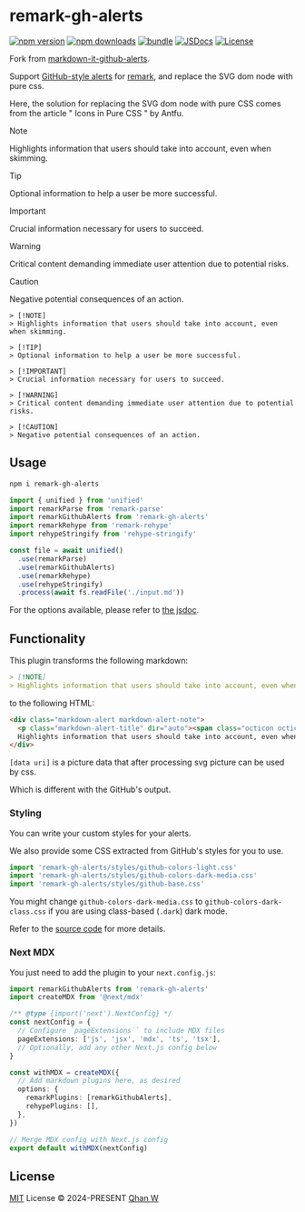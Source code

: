 # remark-gh-alerts

[![npm version][npm-version-src]][npm-version-href]
[![npm downloads][npm-downloads-src]][npm-downloads-href]
[![bundle][bundle-src]][bundle-href]
[![JSDocs][jsdocs-src]][jsdocs-href]
[![License][license-src]][license-href]

Fork from [markdown-it-github-alerts](https://github.com/markdown-it/markdown-it).

Support [GitHub-style alerts](https://github.com/orgs/community/discussions/16925) for [remark](https://github.com/remarkjs/remark), and replace the SVG dom node with pure css.

Here, the solution for replacing the SVG dom node with pure CSS comes from the article " Icons in Pure CSS " by Antfu.

> [!NOTE]
> Highlights information that users should take into account, even when skimming.

> [!TIP]
> Optional information to help a user be more successful.

> [!IMPORTANT]
> Crucial information necessary for users to succeed.

> [!WARNING]
> Critical content demanding immediate user attention due to potential risks.

> [!CAUTION]
> Negative potential consequences of an action.

```
> [!NOTE]
> Highlights information that users should take into account, even when skimming.

> [!TIP]
> Optional information to help a user be more successful.

> [!IMPORTANT]
> Crucial information necessary for users to succeed.

> [!WARNING]
> Critical content demanding immediate user attention due to potential risks.

> [!CAUTION]
> Negative potential consequences of an action.
```

## Usage

```bash
npm i remark-gh-alerts
```

```ts
import { unified } from 'unified'
import remarkParse from 'remark-parse'
import remarkGithubAlerts from 'remark-gh-alerts'
import remarkRehype from 'remark-rehype'
import rehypeStringify from 'rehype-stringify'

const file = await unified()
  .use(remarkParse)
  .use(remarkGithubAlerts)
  .use(remarkRehype)
  .use(rehypeStringify)
  .process(await fs.readFile('./input.md'))
```

For the options available, please refer to [the jsdoc](./src/index.ts).

## Functionality

This plugin transforms the following markdown:

```markdown
> [!NOTE]
> Highlights information that users should take into account, even when skimming.
```

to the following HTML:

```html
<div class="markdown-alert markdown-alert-note">
  <p class="markdown-alert-title" dir="auto"><span class="octicon octicon-note" style="--oct-icon: url([data uri])"></span>Note</p><p>
  Highlights information that users should take into account, even when skimming.</p>
</div>
```

`[data uri]` is a picture data that after processing svg picture can be used by css.

Which is different with the GitHub's output.

### Styling

You can write your custom styles for your alerts.

We also provide some CSS extracted from GitHub's styles for you to use.

```js
import 'remark-gh-alerts/styles/github-colors-light.css'
import 'remark-gh-alerts/styles/github-colors-dark-media.css'
import 'remark-gh-alerts/styles/github-base.css'
```

You might change `github-colors-dark-media.css` to `github-colors-dark-class.css` if you are using class-based (`.dark`) dark mode.

Refer to the [source code](./styles) for more details.

### Next MDX

You just need to add the plugin to your `next.config.js`:

```ts
import remarkGithubAlerts from 'remark-gh-alerts'
import createMDX from '@next/mdx'

/** @type {import('next').NextConfig} */
const nextConfig = {
  // Configure `pageExtensions`` to include MDX files
  pageExtensions: ['js', 'jsx', 'mdx', 'ts', 'tsx'],
  // Optionally, add any other Next.js config below
}

const withMDX = createMDX({
  // Add markdown plugins here, as desired
  options: {
    remarkPlugins: [remarkGithubAlerts],
    rehypePlugins: [],
  },
})

// Merge MDX config with Next.js config
export default withMDX(nextConfig)
```

## License

[MIT](./LICENSE) License © 2024-PRESENT [Qhan W](https://github.com/qhanw)

<!-- Badges -->

[npm-version-src]: https://img.shields.io/npm/v/remark-gh-alerts?style=flat&colorA=080f12&colorB=1fa669
[npm-version-href]: https://npmjs.com/package/remark-gh-alerts
[npm-downloads-src]: https://img.shields.io/npm/dm/remark-gh-alerts?style=flat&colorA=080f12&colorB=1fa669
[npm-downloads-href]: https://npmjs.com/package/remark-gh-alerts
[bundle-src]: https://img.shields.io/bundlephobia/minzip/remark-gh-alerts?style=flat&colorA=080f12&colorB=1fa669&label=minzip
[bundle-href]: https://bundlephobia.com/result?p=remark-gh-alerts
[license-src]: https://img.shields.io/github/license/qhanw/remark-gh-alerts.svg?style=flat&colorA=080f12&colorB=1fa669
[license-href]: https://github.com/qhanw/remark-gh-alerts/blob/main/LICENSE
[jsdocs-src]: https://img.shields.io/badge/jsdocs-reference-080f12?style=flat&colorA=080f12&colorB=1fa669
[jsdocs-href]: https://www.jsdocs.io/package/remark-gh-alerts

